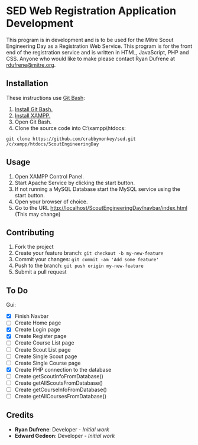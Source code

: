 # SED Web Registration Application Development

This program is in development and is to be used for the Mitre Scout Engineering Day as a Registration Web Service. This program is for the front end of the registration service and is written in HTML, JavaScript, PHP and CSS. Anyone who would like to make please contact Ryan Dufrene at rdufrene@mitre.org.

## Installation

These instructions use [Git Bash](https://git-for-windows.github.io/):

1. [Install Git Bash.](https://git-scm.com/downloads)
2. [Install XAMPP.](https://www.apachefriends.org/index.html)
3. Open Git Bash.
4. Clone the source code into C:\xampp\htdocs: 
```
git clone https://github.com/crabbymonkey/sed.git /c/xampp/htdocs/ScoutEngineeringDay
```

## Usage

1. Open XAMPP Control Panel.
2. Start Apache Service by clicking the start button.
3. If not running a MySQL Database start the MySQL service using the start button. 
4. Open your browser of choice.
5. Go to the URL [http://localhost/ScoutEngineeringDay/navbar/index.html](http://localhost/ScoutEngineeringDay/navbar/index.html) (This may change)

## Contributing

1. Fork the project
2. Create your feature branch: `git checkout -b my-new-feature`
3. Commit your changes: `git commit -am 'Add some feature'`
4. Push to the branch: `git push origin my-new-feature`
5. Submit a pull request

## To Do

Gui:

- [x] Finish Navbar
- [ ] Create Home page
- [x] Create Login page
- [x] Create Register page
- [ ] Create Course List page
- [ ] Create Scout List page
- [ ] Create Single Scout page
- [ ] Create Single Course page
- [x] Create PHP connection to the database
- [ ] Create getScoutInfoFromDatabase()
- [ ] Create getAllScoutsFromDatabase()
- [ ] Create getCourseInfoFromDatabase()
- [ ] Create getAllCoursesFromDatabase()

## Credits

* **Ryan Dufrene**: Developer - *Initial work*
* **Edward Gedeon**: Developer - *Initial work*
